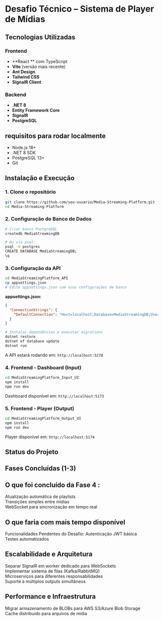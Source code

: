 # Desafio Técnico – Sistema de Player de Mídias

## Tecnologias Utilizadas

### Frontend
- **React ** com TypeScript
- **Vite** (versão mais recente)
- **Ant Design** 
- **Tailwind CSS** 
- **SignalR Client**
### Backend
- **.NET 8**
- **Entity Framework Core** 
- **SignalR** 
- **PostgreSQL** 

## requisitos para rodar localmente

- Node.js 18+
- .NET 8 SDK
- PostgreSQL 13+
- Git

## Instalação e Execução

### 1. Clone o repositório
```bash
git clone https://github.com/seu-usuario/Media-Streaming-Platform.git
cd Media-Streaming-Platform
```

### 2. Configuração do Banco de Dados
```bash
# Criar banco PostgreSQL
createdb MediaStreamingDB

# Ou via psql:
psql -U postgres
CREATE DATABASE MediaStreamingDB;
\q
```

### 3. Configuração da API
```bash
cd MediaStreamingPlatform_API
cp appsettings.json
# Edite appsettings.json com suas configurações de banco
```

**appsettings.json:**
```json
{
  "ConnectionStrings": {
    "DefaultConnection": "Host=localhost;Database=MediaStreamingDB;Username=postgres;Password=SUA_SENHA"
  }
}
```

```bash
# Instalar dependências e executar migrations
dotnet restore
dotnet ef database update
dotnet run
```
A API estará rodando em: `http://localhost:5278`

### 4. Frontend - Dashboard (Input)
```bash
cd MediaStreamingPlatform_Input_UI
npm install
npm run dev
```
Dashboard disponível em: `http://localhost:5173`

### 5. Frontend - Player (Output)
```bash
cd MediaStreamingPlatform_Output_UI
npm install
npm run dev
```
Player disponível em: `http://localhost:5174`

## Status do Projeto

## Fases Concluídas (1-3)

## O que foi concluído da Fase 4 :

Atualização automática de playlists <br>
Transições simples entre mídias <br>
WebSocket para sincronização em tempo real

## O que faria com mais tempo disponível

Funcionalidades Pendentes do Desafio:
Autenticação JWT básica<br>
Testes automatizados 

## Escalabilidade e Arquitetura

Separar SignalR em worker dedicado para WebSockets <br>
Implementar sistema de filas (Kafka/RabbitMQ)<br>
Microserviços para diferentes responsabilidades<br>
Suporte a múltiplos outputs simultâneos

## Performance e Infraestrutura

Migrar armazenamento de BLOBs para AWS S3/Azure Blob Storage<br>
Cache distribuído para arquivos de mídia
